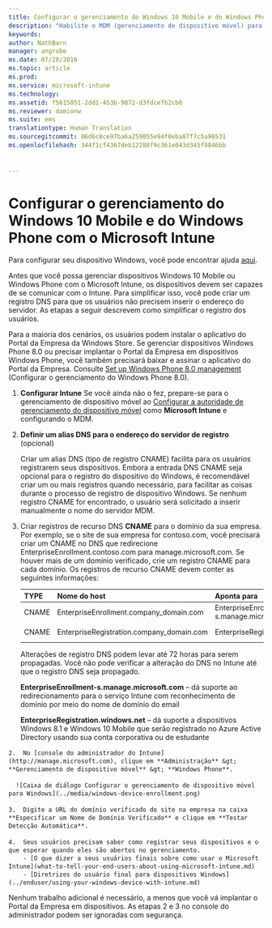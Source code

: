 ```yaml
---
title: Configurar o gerenciamento do Windows 10 Mobile e do Windows Phone | Microsoft Intune
description: "Habilite o MDM (gerenciamento de dispositivo móvel) para dispositivos Windows 10 Mobile ou Windows Phone com o Microsoft Intune."
keywords: 
author: NathBarn
manager: angrobe
ms.date: 07/28/2016
ms.topic: article
ms.prod: 
ms.service: microsoft-intune
ms.technology: 
ms.assetid: f5615051-2dd1-453b-9872-d3fdcefb2cb8
ms.reviewer: damionw
ms.suite: ems
translationtype: Human Translation
ms.sourcegitcommit: 06d6c8ce97ba6a259055e94f0eba87f7c5a96531
ms.openlocfilehash: 344f1cf4367deb12288f9c361e043d345f9846bb


---
```



# Configurar o gerenciamento do Windows 10 Mobile e do Windows Phone com o Microsoft Intune
Para configurar seu dispositivo Windows, você pode encontrar ajuda [aqui](../enduser/using-your-windows-device-with-intune.md).

Antes que você possa gerenciar dispositivos Windows 10 Mobile ou Windows Phone com o Microsoft Intune, os dispositivos devem ser capazes de se comunicar com o Intune. Para simplificar isso, você pode criar um registro DNS para que os usuários não precisem inserir o endereço do servidor. As etapas a seguir descrevem como simplificar o registro dos usuários.  

Para a maioria dos cenários, os usuários podem instalar o aplicativo do Portal da Empresa da Windows Store. Se gerenciar dispositivos Windows Phone 8.0 ou precisar implantar o Portal da Empresa em dispositivos Windows Phone, você também precisará baixar e assinar o aplicativo do Portal da Empresa. Consulte [Set up Windows Phone 8.0 management](set-up-windows-phone-8.0-management-with-microsoft-intune.md) (Configurar o gerenciamento do Windows Phone 8.0).

1.  **Configurar Intune** Se você ainda não o fez, prepare-se para o gerenciamento de dispositivo móvel ao [Configurar a autoridade de gerenciamento do dispositivo móvel](get-ready-to-enroll-devices-in-microsoft-intune.md#set-mobile-device-management-authority) como **Microsoft Intune** e configurando o MDM.

2.  **Definir um alias DNS para o endereço do servidor de registro** (opcional)

    Criar um alias DNS (tipo de registro CNAME) facilita para os usuários registrarem seus dispositivos. Embora a entrada DNS CNAME seja opcional para o registro do dispositivo do Windows, é recomendável criar um ou mais registros quando necessário, para facilitar as coisas durante o processo de registro de dispositivo Windows. Se nenhum registro CNAME for encontrado, o usuário será solicitado a inserir manualmente o nome do servidor MDM.

  1.  Criar registros de recurso DNS **CNAME** para o domínio da sua empresa. Por exemplo, se o site de sua empresa for contoso.com, você precisará criar um CNAME no DNS que redirecione EnterpriseEnrollment.contoso.com para manage.microsoft.com. Se houver mais de um domínio verificado, crie um registro CNAME para cada domínio. Os registros de recurso CNAME devem conter as seguintes informações:

      |TYPE|Nome do host|Aponta para|TTL|
      |--------|-------------|-------------|-------|
      |CNAME|EnterpriseEnrollment.company_domain.com|EnterpriseEnrollment-s.manage.microsoft.com |1 hora|
      |CNAME|EnterpriseRegistration.company_domain.com|EnterpriseRegistration.windows.net|1 hora|

      Alterações de registro DNS podem levar até 72 horas para serem propagadas. Você não pode verificar a alteração do DNS no Intune até que o registro DNS seja propagado.

      **EnterpriseEnrollment-s.manage.microsoft.com** – dá suporte ao redirecionamento para o serviço Intune com reconhecimento de domínio por meio do nome de domínio do email

      **EnterpriseRegistration.windows.net** – dá suporte a dispositivos Windows 8.1 e Windows 10 Mobile que serão registrado no Azure Active Directory usando sua conta corporativa ou de estudante

    2.  No [console do administrador do Intune](http://manage.microsoft.com), clique em **Administração** &gt; **Gerenciamento de dispositivo móvel** &gt; **Windows Phone**.

      ![Caixa de diálogo Configurar o gerenciamento de dispositivo móvel para Windows](../media/windows-device-enrollment.png)

    3.  Digite a URL do domínio verificado do site na empresa na caixa **Especificar um Nome de Domínio Verificado** e clique em **Testar Detecção Automática**.

    4.  Seus usuários precisam saber como registrar seus dispositivos e o que esperar quando eles são abertos no gerenciamento.
        - [O que dizer a seus usuários finais sobre como usar o Microsoft Intune](what-to-tell-your-end-users-about-using-microsoft-intune.md)
        - [Diretrizes do usuário final para dispositivos Windows](../enduser/using-your-windows-device-with-intune.md)



Nenhum trabalho adicional é necessário, a menos que você vá implantar o Portal da Empresa em dispositivos.  As etapas 2 e 3 no console do administrador podem ser ignoradas com segurança.



<!--HONumber=Aug16_HO1-->


